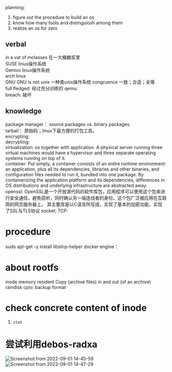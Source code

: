 planning:
1. figure out the procedure to build an os
2. know how many tools and distinguiosh among them
3. realize an os for zero
## verbal
in a vat of molasses 在一大桶糖浆里  
SUSE linux操作系统  
Gentoo linux操作系统  
arch linux  
GNU GNU is not unix 一种类unix操作系统
congruence 一致；合适；全等  
full fledged: 经过充分训练的
qemu:   
breach: 破坏
## knowledge
package manager： source packages vs. binary packages.   
tarball： 原始码；linux下最方便的打包工具。  
encrypting:  
decrypting:  
virtualization: os together with application. A physical server running three virtual machines would have a hypervisor and three separate operating systems running on top of it.  
container:  Put simply, a container consists of an entire runtime environment: an application, plus all its dependencies, libraries and other binaries, and configuration files needed to run it, bundled into one package.   By containerizing the application platform and its dependencies, differences in OS distributions and underlying infrastructure are abstracted away.  
openssl: OpenSSL是一个开放源代码的软件库包，应用程序可以使用这个包来进行安全通信，避免窃听，同时确认另一端连线者的身份。这个包广泛被应用在互联网的网页服务器上。 其主要库是以C语言所写成，实现了基本的加密功能，实现了SSL与TLS协议
socket:
TCP:

# procedure
sudo apt-get -y install libslirp-helper
docker engine：

# about rootfs
inode
memory resident
Copy (archive files) in and out (of an archive)
ramdisk
cpio: backup format
# check concrete content of inode  
1. `stat`

# 尝试利用debos-radxa  
![Screenshot from 2022-09-01 14-45-59](https://user-images.githubusercontent.com/59786755/187849799-24e92fe4-bfc2-4893-89a0-2341abe59589.png)
![Screenshot from 2022-09-01 14-47-29](https://user-images.githubusercontent.com/59786755/187849838-f20b0c1c-8bc1-4473-8bf8-3f5d06e6c892.png)

